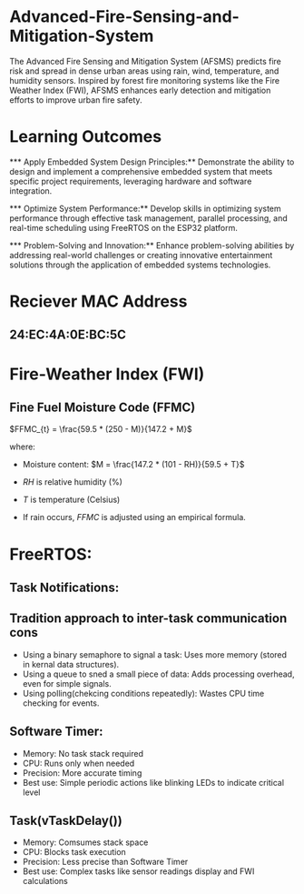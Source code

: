 # Advanced-Fire-Sensing-and-Mitigation-System
The Advanced Fire Sensing and Mitigation System (AFSMS) predicts fire risk and spread in dense urban areas using rain, wind, temperature, and humidity sensors. Inspired by forest fire monitoring systems like the Fire Weather Index (FWI), AFSMS enhances early detection and mitigation efforts to improve urban fire safety.

# Learning Outcomes
*** Apply Embedded System Design Principles:** Demonstrate the ability to design and implement a comprehensive embedded system that meets specific project requirements, leveraging hardware and software integration.

*** Optimize System Performance:** Develop skills in optimizing system performance through effective task management, parallel processing, and real-time scheduling using FreeRTOS on the ESP32 platform.

*** Problem-Solving and Innovation:** Enhance problem-solving abilities by addressing real-world challenges or creating innovative entertainment solutions through the application of embedded systems technologies.

# Reciever MAC Address
## 24:EC:4A:0E:BC:5C

# Fire-Weather Index (FWI)
## Fine Fuel Moisture Code (FFMC)
$FFMC_{t} = \frac{59.5 * (250 - M)}{147.2 + M}$

where:

-   Moisture content: $M = \frac{147.2 * (101 - RH)}{59.5 + T}$

-   $RH$ is relative humidity (%)

-   $T$ is temperature (Celsius)

-   If rain occurs, $FFMC$ is adjusted using an empirical formula.


# FreeRTOS:
## Task Notifications:
## Tradition approach to inter-task communication cons
* Using a binary semaphore to signal a task: Uses more memory (stored in kernal data structures).
* Using a queue to sned a small piece of data: Adds processing overhead, even for simple signals.
* Using polling(chekcing conditions repeatedly): Wastes CPU time checking for events.

## Software Timer:
* Memory: No task stack required
* CPU: Runs only when needed  
* Precision: More accurate timing  
* Best use: Simple periodic actions like blinking LEDs to indicate critical level  

## Task(vTaskDelay())
* Memory: Comsumes stack space  
* CPU: Blocks task execution  
* Precision: Less precise than Software Timer  
* Best use: Complex tasks like sensor readings display and FWI calculations  





